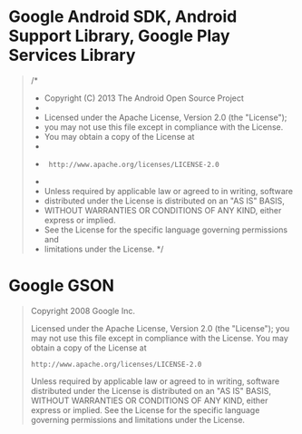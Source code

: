 # Google Android SDK, Android Support Library, Google Play Services Library

> /*
> * Copyright (C) 2013 The Android Open Source Project
> *
> * Licensed under the Apache License, Version 2.0 (the "License");
> * you may not use this file except in compliance with the License.
> * You may obtain a copy of the License at
> *
> *      http://www.apache.org/licenses/LICENSE-2.0
> *
> * Unless required by applicable law or agreed to in writing, software
> * distributed under the License is distributed on an "AS IS" BASIS,
> * WITHOUT WARRANTIES OR CONDITIONS OF ANY KIND, either express or implied.
> * See the License for the specific language governing permissions and
> * limitations under the License.
> */

# Google GSON
> Copyright 2008 Google Inc. 
> 
> Licensed under the Apache License, Version 2.0 (the "License");
> you may not use this file except in compliance with the License.
> You may obtain a copy of the License at
> 
>     http://www.apache.org/licenses/LICENSE-2.0
> 
> Unless required by applicable law or agreed to in writing, software
> distributed under the License is distributed on an "AS IS" BASIS,
> WITHOUT WARRANTIES OR CONDITIONS OF ANY KIND, either express or implied.
> See the License for the specific language governing permissions and
> limitations under the License.
